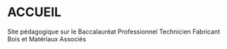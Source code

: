 # ACCUEIL

Site pédagogique sur le Baccalauréat Professionnel Technicien Fabricant Bois et Matériaux Associés
